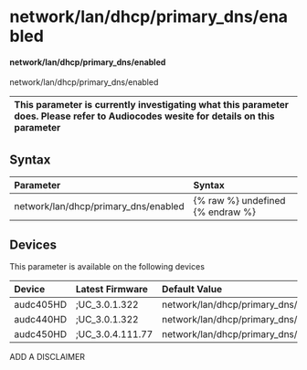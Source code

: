 ﻿---
description: network/lan/dhcp/primary_dns/enabled
search:
    keywords: ['network','lan','dhcp','primary_dns','enabled']
---

# network/lan/dhcp/primary_dns/enabled

#### network/lan/dhcp/primary_dns/enabled

network/lan/dhcp/primary_dns/enabled


| This parameter is currently investigating what this parameter does. Please refer to Audiocodes wesite for details on this parameter | 
| :--- |

## Syntax
| Parameter | Syntax |
| :--- | :--- |
|network/lan/dhcp/primary_dns/enabled | {% raw %} undefined {% endraw %}|

## Devices
This parameter is available on the following devices

| Device | Latest Firmware | Default Value |
|:---|:---|:---|
| audc405HD | ;UC_3.0.1.322 | network/lan/dhcp/primary_dns/enabled=1 
| audc440HD | ;UC_3.0.1.322 | network/lan/dhcp/primary_dns/enabled=1 
| audc450HD | ;UC_3.0.4.111.77 | network/lan/dhcp/primary_dns/enabled=1 

ADD A DISCLAIMER
